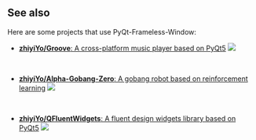## See also
Here are some projects that use PyQt-Frameless-Window:
* [**zhiyiYo/Groove**: A cross-platform music player based on PyQt5](https://github.com/zhiyiYo/Groove)
  ![](./_static/Groove.jpg)

<br>

* [**zhiyiYo/Alpha-Gobang-Zero**: A gobang robot based on reinforcement learning](https://github.com/zhiyiYo/Alpha-Gobang-Zero)
  ![](./_static/Alpha-Gobang-Zero.jpg)

<br>

* [**zhiyiYo/QFluentWidgets**: A fluent design widgets library based on PyQt5](https://qfluentwidgets.com)
  ![](./_static/PyQt-Fluent-Widgets.jpg)